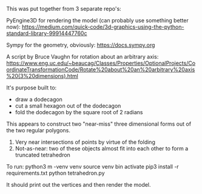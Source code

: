 This was put together from 3 separate repo's:

PyEngine3D for rendering the model (can probably use something better now): https://medium.com/quick-code/3d-graphics-using-the-python-standard-library-99914447760c

Sympy for the geometry, obviously: https://docs.sympy.org

A script by Bruce Vaughn for rotation about an arbitrary axis: https://www.eng.uc.edu/~beaucag/Classes/Properties/OptionalProjects/CoordinateTransformationCode/Rotate%20about%20an%20arbitrary%20axis%20(3%20dimensions).html

It's purpose built to:

* draw a dodecagon
* cut a small hexagon out of the dodecagon
* fold the dodecagon by the square root of 2 radians

This appears to construct two "near-miss" three dimensional forms out of the two regular polygons.

1. Very near intersections of points by virtue of the folding
1. Not-as-near: two of these objects almost fit into each other to form a truncated tetrahedron

To run:
	python3 m -venv venv
	source venv bin activate
	pip3 install -r requirements.txt
	python tetrahedron.py

It should print out the vertices and then render the model.